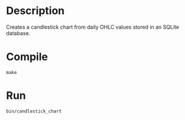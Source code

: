 # Description
Creates a candlestick chart from daily OHLC values stored in an SQLite database. 
# Compile
`make`
# Run
`bin/candlestick_chart`
